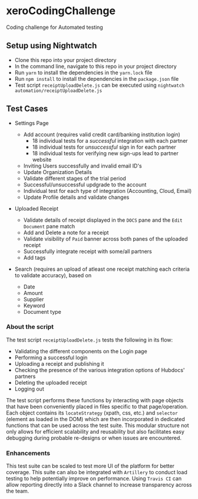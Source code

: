 # xeroCodingChallenge
Coding challenge for Automated testing

## Setup using Nightwatch
- Clone this repo into your project directory
- In the command line, navigate to this repo in your project directory
- Run `yarn` to install the dependencies in the `yarn.lock` file
- Run `npm install` to install the dependencies in the `package.json` file
- Test script `receiptUploadDelete.js` can be executed using `nightwatch automation/receiptUploadDelete.js`

## Test Cases
- Settings Page
  - Add account (requires valid credit card/banking institution login)
    - 18 individual tests for a _successful_ integration with each partner
    - 18 individual tests for _unsuccessful_ sign in for each partner
    - 18 individual tests for verifying new sign-ups lead to partner website
  - Inviting Users successfully and invalid email ID's
  - Update Organization Details
  - Validate different stages of the trial period
  - Successful/unsuccessful updgrade to the account
  - Individual test for each type of integration (Accounting, Cloud, Email)
  - Update Profile details and validate changes
  
- Uploaded Receipt
  - Validate details of receipt displayed in the `DOCS` pane and the `Edit Document` pane match
  - Add and Delete a note for a receipt
  - Validate visibility of `Paid` banner across both panes of the uploaded receipt
  - Successfully integrate receipt with some/all partners
  - Add tags
  
- Search (requires an upload of atleast one receipt matching each criteria to validate accuracy), based on
  - Date
  - Amount
  - Supplier
  - Keyword
  - Document type
  
### About the script
The test script `receiptUploadDelete.js` tests the following in its flow:
  - Validating the different components on the Login page
  - Performing a successful login
  - Uploading a receipt and publishing it
  - Checking the presence of the various integration options of Hubdocs' partners
  - Deleting the uploaded receipt
  - Logging out
  
The test script performs these functions by interacting with page objects that have been conveniently placed in files specific to that page/operation. Each object contains its `locateStrategy` (xpath, css, etc.) and `selector` (element as loaded in the DOM) which are then incorporated in dedicated functions that can be used across the test suite. This modular structure not only allows for efficient scalability and reusability but also facilitates easy debugging during probable re-designs or when issues are encountered.

### Enhancements
This test suite can be scaled to test more UI of the platform for better coverage. This suite can also be integrated with `Artillery` to conduct load testing to help potentially improve on performance. Using `Travis CI` can allow reporting directly into a Slack channel to increase transparency across the team.
